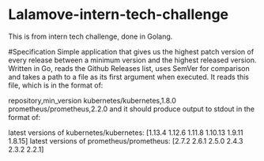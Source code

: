 # Lalamove-intern-tech-challenge

This is from intern tech challenge, done in Golang.


#Specification 
Simple application that gives us the highest patch version of every release between a minimum version and the highest released version. Written in Go, reads the Github Releases list, uses SemVer for comparison and takes a path to a file as its first argument when executed. It reads this file, which is in the format of:

repository,min_version
kubernetes/kubernetes,1.8.0
prometheus/prometheus,2.2.0
and it should produce output to stdout in the format of:

latest versions of kubernetes/kubernetes: [1.13.4 1.12.6 1.11.8 1.10.13 1.9.11 1.8.15]
latest versions of prometheus/prometheus: [2.7.2 2.6.1 2.5.0 2.4.3 2.3.2 2.2.1]

